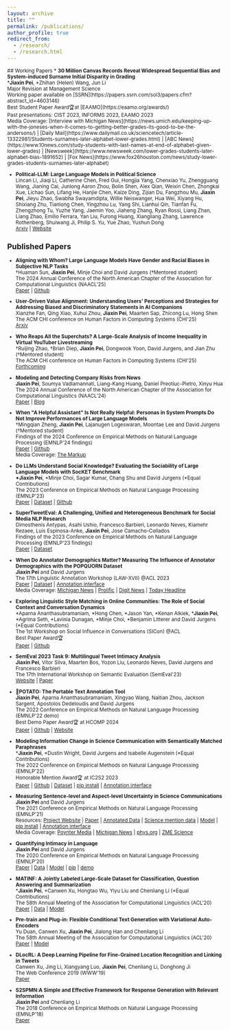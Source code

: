 ```yaml
---
layout: archive
title: ""
permalink: /publications/
author_profile: true
redirect_from: 
  - /research/
  - /research.html
---
```

<small>
## Working Papers
* <b>30 Million Canvas Records Reveal Widespread Sequential Bias and System-induced Surname Initial Disparity in Grading</b> <br>
  *<b>Jiaxin Pei</b>, *Zhihan (Helen) Wang, Jun Li
  <br> Major Revision at Management Science
  <br> Working paper available on [SSRN](https://papers.ssrn.com/sol3/papers.cfm?abstract_id=4603146)
  <br> Best Student Paper Award🏆at [EAAMO](https://eaamo.org/awards/)
  <br> Past presentations: CIST 2023, INFORMS 2023, EAAMO 2023
  <br> Media Coverage: [Interview with Michigan News](https://news.umich.edu/keeping-up-with-the-joneses-when-it-comes-to-getting-better-grades-its-good-to-be-the-andersons/) | [Daily Mail](https://www.dailymail.co.uk/sciencetech/article-13322981/Students-surnames-later-alphabet-lower-grades.html) | [ABC News](https://www.10news.com/study-students-with-last-names-at-end-of-alphabet-given-lower-grades) | [Newsweek](https://www.newsweek.com/lower-grades-students-later-alphabet-bias-1891652) | [Fox News](https://www.fox26houston.com/news/study-lower-grades-students-surnames-later-alphabet)

* <b>Political-LLM: Large Language Models in Political Science</b> <br>
  Lincan Li, Jiaqi Li, Catherine Chen, Fred Gui, Hongjia Yang, Chenxiao Yu, Zhengguang Wang, Jianing Cai, Junlong Aaron Zhou, Bolin Shen, Alex Qian, Weixin Chen, Zhongkai Xue, Lichao Sun, Lifang He, Hanjie Chen, Kaize Ding, Zijian Du, Fangzhou Mu, <b>Jiaxin Pei</b>, Jieyu Zhao, Swabha Swayamdipta, Willie Neiswanger, Hua Wei, Xiyang Hu, Shixiang Zhu, Tianlong Chen, Yingzhou Lu, Yang Shi, Lianhui Qin, Tianfan Fu, Zhengzhong Tu, Yuzhe Yang, Jaemin Yoo, Jiaheng Zhang, Ryan Rossi, Liang Zhan, Liang Zhao, Emilio Ferrara, Yan Liu, Furong Huang, Xiangliang Zhang, Lawrence Rothenberg, Shuiwang Ji, Philip S. Yu, Yue Zhao, Yushun Dong
  <br> [Arxiv](https://arxiv.org/pdf/2409.00862) | [Website](https://political-llm.org)

## Published Papers
* <b>Aligning with Whom? Large Language Models Have Gender and Racial Biases in Subjective NLP Tasks</b> <br>
  &dagger;Huaman Sun, <b>Jiaxin Pei</b>, Minje Choi and David Jurgens (&dagger;Mentored student)
  <br> The 2024 Annual Conference of the North American Chapter of the Association for Computational Linguistics (NAACL'25)
  <br> [Paper](http://arxiv.org/abs/2311.09730) | [Github](https://github.com/Jiaxin-Pei/LLM-Group-Bias)

* <b>User-Driven Value Alignment: Understanding Users' Perceptions and Strategies for Addressing Biased and Discriminatory Statements in AI Companions</b> <br>
  Xianzhe Fan, Qing Xiao, Xuhui Zhou, <b>Jiaxin Pei</b>, Maarten Sap, Zhicong Lu, Hong Shen
  <br> The ACM CHI conference on Human Factors in Computing Systems (CHI'25)
  <br> [Arxiv](https://arxiv.org/pdf/2409.00862)

* <b>Who Reaps All the Superchats? A Large-Scale Analysis of Income Inequality in Virtual YouTuber Livestreaming</b> <br>
  &dagger;Ruijing Zhao, &dagger;Brian Diep, <b>Jiaxin Pei</b>, Dongwook Yoon, David Jurgens, and Jian Zhu (&dagger;Mentored student)
  <br> The ACM CHI conference on Human Factors in Computing Systems (CHI'25)
  <br> [Forthcoming]()

* <b>Modeling and Detecting Company Risks from News</b> <br>
  <b>Jiaxin Pei</b>, Soumya Vadlamannati, Liang-Kang Huang, Daniel Preotiuc-Pietro, Xinyu Hua
  <br> The 2024 Annual Conference of the North American Chapter of the Association for Computational Linguistics (NAACL'24)
  <br> [Paper](https://aclanthology.org/2024.naacl-industry.6.pdf) | [Blog](https://www.bloomberg.com/company/stories/bloombergs-ai-group-publishes-3-research-papers-at-naacl-2024/?linkId=473264235)

* <b>When "A Helpful Assistant" Is Not Really Helpful: Personas in System Prompts Do Not Improve Performances of Large Language Models</b> <br>
  &dagger;Mingqian Zheng, <b>Jiaxin Pei</b>, Lajanugen Logeswaran, Moontae Lee and David Jurgens (&dagger;Mentored student)
  <br> Findings of the 2024 Conference on Empirical Methods on Natural Language Processing (EMNLP'24 findings)
  <br> [Paper](https://arxiv.org/abs/2311.10054) | [Github](https://github.com/Jiaxin-Pei/Prompting-with-Social-Roles)
  <br> Media Coverage: [The Markup](https://themarkup.org/hello-world/2024/01/06/what-happens-when-you-roleplay-with-chatgpt)

* <b>Do LLMs Understand Social Knowledge? Evaluating the Sociability of Large Language Models with SocKET Benchmark</b> <br>
  <b>\*Jiaxin Pei</b>, *Minje Choi, Sagar Kumar, Chang Shu and David Jurgens (\*Equal Contributions)
  <br> The 2023 Conference on Empirical Methods on Natural Language Processing (EMNLP'23)
  <br> [Paper](https://arxiv.org/abs/2305.14938) | [Dataset](https://huggingface.co/datasets/Blablablab/SOCKET) | [Github](https://github.com/minjechoi/SOCKET)

* <b>SuperTweetEval: A Challenging, Unified and Heterogeneous Benchmark for Social Media NLP Research</b> <br>
  Dimosthenis Antypas, Asahi Ushio, Francesco Barbieri, Leonardo Neves, Kiamehr Rezaee, Luis Espinosa-Anke, <b>Jiaxin Pei</b>, Jose Camacho-Collados
  <br> Findings of the 2023 Conference on Empirical Methods on Natural Language Processing (EMNLP'23 findings)
  <br> [Paper](https://arxiv.org/pdf/2310.14757.pdf) | [Dataset](https://huggingface.co/datasets/cardiffnlp/super_tweeteval)

* <b>When Do Annotator Demographics Matter? Measuring The Influence of Annotator Demographics with the POPQUORN Dataset</b> <br>
  <b>Jiaxin Pei</b> and David Jurgens
  <br> The 17th Linguistic Annotation Workshop (LAW-XVII) @ACL 2023
  <br> [Paper](https://arxiv.org/abs/2306.06826) | [Dataset](https://github.com/Jiaxin-Pei/potato-prolific-dataset) | [Annotation interface](https://github.com/Jiaxin-Pei/potato-prolific-dataset)
  <br> Media Coverage: [Michigan News](https://news.umich.edu/building-reliable-ai-models-requires-understanding-the-people-behind-the-datasets/) | [Prolific](https://www.prolific.com/resources/key-takeaways-from-our-study-on-bias-in-ai-annotations) | [Digit News](https://www.digit.fyi/study-ai-bias-influenced-by-demographics-of-moderators/) | [Today Headline](https://todayheadline.co/building-reliable-ai-models-requires-understanding-the-people-behind-the-datasets/)

* <b>Exploring Linguistic Style Matching in Online Communities: The Role of Social Context and Conversation Dynamics</b> <br>
  \*Aparna Ananthasubramaniam, *Hong Chen, *Jason Yan, *Kenan Alkiek, *<b>Jiaxin Pei</b>, *Agrima Seth, *Lavinia Dunagan, *Minje Choi, *Benjamin Litterer and David Jurgens (*Equal Contributions)
  <br> The 1st Workshop on Social Influence in Conversations (SICon) @ACL
  <br> Best Paper Award🏆
  <br> [Paper](https://arxiv.org/pdf/2307.02758.pdf) | [Github](https://github.com/davidjurgens/style-influence)

* <b>SemEval 2023 Task 9: Multilingual Tweet Intimacy Analysis</b> <br>
  <b>Jiaxin Pei</b>, Vítor Silva, Maarten Bos, Yozon Liu, Leonardo Neves, David Jurgens and Francesco Barbieri
  <br> The 17th International Workshop on Semantic Evaluation (SemEval'23)
  <br> [Website](https://sites.google.com/umich.edu/semeval-2023-tweet-intimacy/home) | [Paper](https://aclanthology.org/2023.semeval-1.309.pdf)

* <b>🥔POTATO: The Portable Text Annotation Tool</b> <br>
  <b>Jiaxin Pei</b>, Aparna Ananthasubramaniam, Xingyao Wang, Naitian Zhou, Jackson Sargent, Apostolos Dedeloudis and David Jurgens
  <br> The 2022 Conference on Empirical Methods on Natural Language Processing (EMNLP'22 demo)
  <br> Best Demo Paper Award🏆 at HCOMP 2024
  <br> [Paper](https://arxiv.org/abs/2212.08620) | [Github](https://github.com/davidjurgens/potato) | [Website](https://potato-annotation-tutorial.readthedocs.io/en/latest/)

* <b>Modeling Information Change in Science Communication with Semantically Matched Paraphrases</b> <br>
  \*<b>Jiaxin Pei</b>, *Dustin Wright, David Jurgens and Isabelle Augenstein (*Equal Contributions)
  <br> The 2022 Conference on Empirical Methods on Natural Language Processing (EMNLP'22)
  <br> Honorable Mention Award🏆 at IC2S2 2023
  <br> [Paper](https://preview.aclanthology.org/emnlp-22-ingestion/2022.emnlp-main.117.pdf) | [Github](https://github.com/copenlu/scientific-information-change) | [Dataset](https://huggingface.co/datasets/copenlu/spiced) | [pip install](https://pypi.org/project/scientific-information-change/) | [Annotation interface](https://potato-annotation.readthedocs.io/en/latest/example-projects/#match-findings-in-papers-and-news-likert-prescreening-questions-multi-task)

* <b>Measuring Sentence-level and Aspect-level Uncertainty in Science Communications</b> <br>
  <b>Jiaxin Pei</b> and David Jurgens
  <br> The 2021 Conference on Empirical Methods on Natural Language Processing (EMNLP'21)
  <br> Resources: [Project Website](https://jiaxin-pei.github.io/project_websites/certainty/Certainty-in-Science-Communication.html) | [Paper](https://jiaxin-pei.github.io/project_websites/certainty/files/EMNLP_2021_Certainty.pdf) | [Annotated Data](https://github.com/Jiaxin-Pei/Certainty-in-Science-Communication/tree/main/data/annotated_data) | [Science mention data](https://github.com/Jiaxin-Pei/Certainty-in-Science-Communication/tree/main/data/urls) | [Model](https://jiaxin-pei.github.io/project_websites/certainty/Certainty-in-Science-Communication.html#Getting) | [pip install](https://pypi.org/project/certainty-estimator/) | [Annotation interface](https://potato-annotation.readthedocs.io/en/latest/example-projects/#textual-uncertainty-likert-categorization)
  <br> Media Coverage: [Poynter Media](https://www.poynter.org/reporting-editing/2022/science-reporting-scientific-study-journalism-exaggerate-understate/) | [Michigan News](https://news.umich.edu/journalists-tend-to-temper-not-exaggerate-scientific-claims-u-m-study-shows/) | [phys.org](https://phys.org/news/2022-02-journalists-tend-tempernot-exaggeratescientific.html) | [ZME Science](https://www.zmescience.com/science/journalists-temper-not-exaggerate-scientific-claims-22022022/)

* <b>Quantifying Intimacy in Language</b> <br>
  <b>Jiaxin Pei</b> and David Jurgens
  <br> The 2020 Conference on Empirical Methods on Natural Language Processing (EMNLP'20)
  <br> [Paper](https://arxiv.org/pdf/2011.03020.pdf) | [Data](https://blablablab.si.umich.edu/projects/intimacy/#Data) | [Model](https://blablablab.si.umich.edu/projects/intimacy/#Getting) | [pip](https://pypi.org/project/question-intimacy/) | [demo](https://huggingface.co/pedropei/live-demo-question-intimacy?text=Who+are+you+most+afraid+of+dying+in+your+family%3F)

* <b>MATINF: A Jointly Labeled Large-Scale Dataset for Classification, Question Answering and Summarization</b> <br>
  \*<b>Jiaxin Pei</b>, *Canwen Xu, Hongtao Wu, Yiyu Liu and Chenliang Li (*Equal Contributions)
  <br> The 58th Annual Meeting of the Association for Computational Linguistics (ACL'20)
  <br> [Paper](https://www.aclweb.org/anthology/2020.acl-main.330/) | [Data](https://github.com/WHUIR/MATINF) | [Model](https://github.com/WHUIR/MATINF)

* <b>Pre-train and Plug-in: Flexible Conditional Text Generation with Variational Auto-Encoders</b> <br>
  Yu Duan, Canwen Xu, <b>Jiaxin Pei</b>, Jialong Han and Chenliang Li
  <br> The 58th Annual Meeting of the Association for Computational Linguistics (ACL'20)
  <br> [Paper](https://www.aclweb.org/anthology/2020.acl-main.23/) | [Model](https://github.com/WHUIR/PPVAE)

* <b>DLocRL: A Deep Learning Pipeline for Fine-Grained Location Recognition and Linking in Tweets</b> <br>
  Canwen Xu, Jing Li, Xiangyang Luo, <b>Jiaxin Pei</b>, Chenliang Li, Donghong Ji
  <br> The Web Conference 2019 (WWW'19)
  <br> [Paper](https://dl.acm.org/doi/10.1145/3308558.3313491)

* <b>S2SPMN:A Simple and Effective Framework for Response Generation with Relevant Information</b> <br>
  <b>Jiaxin Pei</b> and Chenliang Li
  <br> The 2018 Conference on Empirical Methods on Natural Language Processing (EMNLP'18)
  <br> [Paper](https://www.aclweb.org/anthology/D18-1082)
</small>
